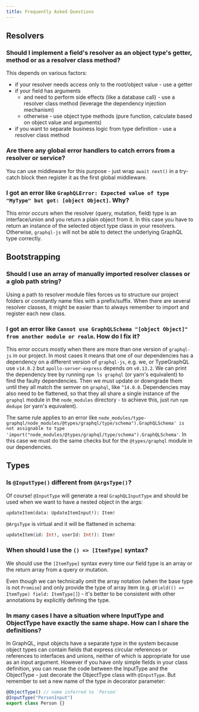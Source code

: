 ```yaml
---
title: Frequently Asked Questions
---
```


## Resolvers

### Should I implement a field's resolver as an object type's getter, method or as a resolver class method?

This depends on various factors:

- if your resolver needs access only to the root/object value - use a getter
- if your field has arguments
  - and need to perform side effects (like a database call) - use a resolver class method (leverage the dependency injection mechanism)
  - otherwise - use object type methods (pure function, calculate based on object value and arguments)
- if you want to separate business logic from type definition - use a resolver class method

### Are there any global error handlers to catch errors from a resolver or service?

You can use middleware for this purpose - just wrap `await next()` in a try-catch block then register it as the first global middleware.

### I got an error like `GraphQLError: Expected value of type "MyType" but got: [object Object]`. Why?

This error occurs when the resolver (query, mutation, field) type is an interface/union and you return a plain object from it.
In this case you have to return an instance of the selected object type class in your resolvers.
Otherwise, `graphql-js` will not be able to detect the underlying GraphQL type correctly.

## Bootstrapping

### Should I use an array of manually imported resolver classes or a glob path string?

Using a path to resolver module files forces us to structure our project folders or constantly name files with a prefix/suffix.
When there are several resolver classes, it might be easier than to always remember to import and register each new class.

### I got an error like `Cannot use GraphQLSchema "[object Object]" from another module or realm`. How do I fix it?

This error occurs mostly when there are more than one version of `graphql-js` in our project.
In most cases it means that one of our dependencies has a dependency on a different version of `graphql-js`, e.g. we, or TypeGraphQL use `v14.0.2` but `apollo-server-express` depends on `v0.13.2`.
We can print the dependency tree by running `npm ls graphql` (or yarn's equivalent) to find the faulty dependencies.
Then we must update or downgrade them until they all match the semver on `graphql`, like `^14.0.0`.
Dependencies may also need to be flattened, so that they all share a single instance of the `graphql` module in the `node_modules` directory - to achieve this, just run `npm dedupe` (or yarn's equivalent).

The same rule applies to an error like `node_modules/type-graphql/node_modules/@types/graphql/type/schema").GraphQLSchema' is not assignable to type 'import("node_modules/@types/graphql/type/schema").GraphQLSchema'`.
In this case we must do the same checks but for the `@types/graphql` module in our dependencies.

## Types

### Is `@InputType()` different from `@ArgsType()`?

Of course!
`@InputType` will generate a real `GraphQLInputType` and should be used when we want to have a nested object in the args:

```graphql
updateItem(data: UpdateItemInput!): Item!
```

`@ArgsType` is virtual and it will be flattened in schema:

```graphql
updateItem(id: Int!, userId: Int!): Item!
```

### When should I use the `() => [ItemType]` syntax?

We should use the `[ItemType]` syntax every time our field type is an array or the return array from a query or mutation.

Even though we can technically omit the array notation (when the base type is not `Promise`) and only provide the type of array item (e.g. `@Field(() => ItemType) field: ItemType[]`) - it's better to be consistent with other annotations by explicitly defining the type.

### In many cases I have a situation where InputType and ObjectType have exactly the same shape. How can I share the definitions?

In GraphQL, input objects have a separate type in the system because object types can contain fields that express circular references or references to interfaces and unions, neither of which is appropriate for use as an input argument.
However if you have only simple fields in your class definition, you can reuse the code between the InputType and the ObjectType - just decorate the ObjectType class with `@InputType`. But remember to set a new name of the type in decorator parameter:

```typescript
@ObjectType() // name inferred to `Person`
@InputType("PersonInput")
export class Person {}
```
